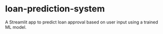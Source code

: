 # loan-prediction-system
A Streamlit app to predict loan approval based on user input using a trained ML model.
